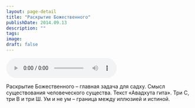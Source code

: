 ```yaml
---
layout: page-detail
title: "Раскрытие Божественного"
publishDate: 2014.09.13
description: ""
tags:
image:
draft: false
---
```


<audio title="2014.09.13 - Раскрытие Божественного.mp3" src="https://filer-api.advayta.org/v1.0/public/files/73091" controls=""></audio>

 Раскрытие Божественного – главная задача для садху. Смысл существования человеческого существа. Текст «Авадхута гита». Три С, три В и три Ш. Ум и не ум – граница между иллюзией и истиной. 

  
